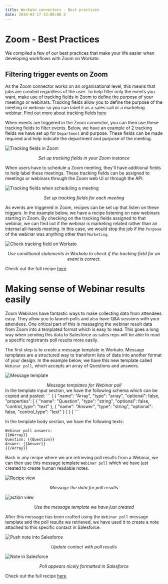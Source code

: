 ```yaml
---
title: Workato connectors - Best practices
date: 2019-03-17 23:00:00 Z
---
```


# Zoom - Best Practices
We compiled a few of our best practices that make your life easier when developing workflows with Zoom on Workato.

## Filtering trigger events on Zoom
As the Zoom connector works on an organisational level, this means that jobs are created regardless of the user. To help filter only the events you want, make use of tracking fields in Zoom to define the purpose of your meetings or webinars. Tracking fields allow you to define the purpose of the meeting or webinar so you can label it as a sales call or a marketing webinar. Find out more about tracking fields [here](https://support.zoom.us/hc/en-us/articles/115000293426-Scheduling-Tracking-Fields)

When events are triggered in the Zoom connector, you can then use these tracking fields to filter events. Below, we have an example of 2 tracking fields we have set up for `Department` and purpose. These fields can be made required and help indicate the department and purpose of the meeting.

![Tracking fields in Zoom](~@img/zoom/tracking-field-set-up.png)
<center><i>Set up tracking fields in your Zoom instance</i></center>

When users have to schedule a Zoom meeting, they'll have additional fields to help label these meetings. These tracking fields can be assigned to meetings or webinars through the Zoom web UI or through the API.

![Tracking fields when scheduling a meeting](~@img/zoom/tracking-field-schedule.png)
<center><i>Set up tracking fields for each meeting</i></center>

As events are triggered in Zoom, recipes can be set up that listen on these triggers. In the example below, we have a recipe listening on new webinars starting in Zoom. By checking on the tracking fields assigned to that webinar, we can find out if the webinar is marketing related rather than an internal all-hands meeting. In this case, we would stop the job if the `Purpose` of the webinar was anything other than `Marketing`.

![Check tracking field on Workato](~@img/zoom/check-tracking-field.png)
<center><i>Use conditional statements in Workato to check if the tracking field for an event is correct.</i></center>

Check out the full recipe [here](https://www.workato.com/recipes/1156425?st=cbf2d2)

# Making sense of Webinar results easily
Zoom Webinars have fantastic ways to make collecting data from attendees easy. They allow you to launch polls and also have Q&A sessions with your attendees. One critical part of this is massaging the webinar result data from Zoom into a templated format which is easy to read. This goes a long way when sending this data to Salesforce as sales reps will be able to read a specific registrants poll results more easily.

The first step is to create a message template in Workato. Message templates are a structured way to transform lists of data into another format of your design. In the example below, we have this new template called `Webinar poll`, which accepts an array of Questions and answers.

![Message template](~@img/zoom/message-template.png)
<center><i>Message templates for Webinar poll</i></center>
In the template input section, we have the following schema which can be copied and pasted:
```
[
  {
    "name": "Array",
    "type": "array",
    "optional": false,
    "properties": [
      {
        "name": "Question",
        "type": "string",
        "optional": false,
        "control_type": "text"
      },
      {
        "name": "Answer",
        "type": "string",
        "optional": false,
        "control_type": "text"
      }
    ]
  }
]
```

In the template body section, we have the following texts:
```
Webinar poll answers:
{{#Array}}
Question: {{Question}}
Answer: {{Answer}}
{{/Array}}
```

Back in any recipe where we are retrieving poll results from a Webinar, we can then use this message template `Webinar poll` which we have just created to create human readable notes.

![Recipe view](~@img/zoom/recipe-view.png)
<center><i>Massage the data for poll results</i></center>

![action view](~@img/zoom/action-view.png)
<center><i>Use the message template we have just created</i></center>

After this message has been crafted using the `Webinar poll` message template and the poll results we retrieved, we have used it to create a note attached to this specific contact in Salesforce.

![Push note into Salesforce](~@img/zoom/salesforce-action-view.png)
<center><i>Update contact with poll results</i></center>

![Note in Salesforce](~@img/zoom/note-view.png)
<center><i>Poll appears nicely formatted in Salesforce</i></center>

Check out the full recipe [here](https://www.workato.com/recipes/1156429?st=add07c)
